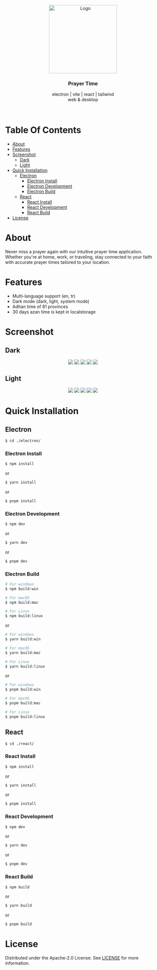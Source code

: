<p align="center">
  <a href="#">
    <img src="https://github.com/EW-EndWall/prayer-time/assets/43109779/f632da3a-8043-47b3-b75e-d693e715ad1e" alt="Logo" width="220" height="auto">
  </a>


  <h3 align="center">
    Prayer Time
  </h3>

  <p align="center">
    electron | vite | react | tailwind
    <br />
    web & desktop
    <br /><br /><br />
  </p>
</p>

# Table Of Contents

* [About](#about)
* [Features](#features)
* [Screenshot](#screenshot)
  * [Dark](#dark)
  * [Light](#light)
* [Quick Installation](#quick-installation)
  * [Electron](#electron)
    * [Electron Install](#electron-install)
    * [Electron Development](#electron-development)
    * [Electron Build](#electron-build)
  * [React](#react)
    * [React Install](#react-install)
    * [React Development](#react-development)
    * [React Build](#react-build)
* [License](#license)

# About

Never miss a prayer again with our intuitive prayer time application. Whether you're at home, work, or traveling, stay connected to your faith with accurate prayer times tailored to your location.

# Features

  - Multi-language support (en, tr)
  - Dark mode (dark, light, system mode)
  - Adhan time of 81 provinces
  - 30 days azan time is kept in localstorage

# Screenshot

## Dark

<div align="center">
  <img src="https://raw.githubusercontent.com/EW-EndWall/prayer-time/main/screenshot/dark/1%20Prayer%20Time%20-%20Home.png" width="" />
  <img src="https://raw.githubusercontent.com/EW-EndWall/prayer-time/main/screenshot/dark/2%20Prayer%20Time%20-%20Options.png" width="" />
  <img src="https://raw.githubusercontent.com/EW-EndWall/prayer-time/main/screenshot/dark/3%20Prayer%20Time%20-%20City%20Setting.png" width="" />
  <img src="https://raw.githubusercontent.com/EW-EndWall/prayer-time/main/screenshot/dark/4%20Prayer%20Time%20-%20Theme%20Setting.png" width="" />
  <img src="https://raw.githubusercontent.com/EW-EndWall/prayer-time/main/screenshot/dark/5%20Prayer%20Time%20-%20Language%20Setting.png" width="" />
</div>

## Light

<div align="center">
  <img src="https://raw.githubusercontent.com/EW-EndWall/prayer-time/main/screenshot/light/1%20Prayer%20Time%20-%20Home.png" width="" />
  <img src="https://raw.githubusercontent.com/EW-EndWall/prayer-time/main/screenshot/light/2%20Prayer%20Time%20-%20Options.png" width="" />
  <img src="https://raw.githubusercontent.com/EW-EndWall/prayer-time/main/screenshot/light/3%20Prayer%20Time%20-%20Theme%20Setting.png" width="" />
  <img src="https://raw.githubusercontent.com/EW-EndWall/prayer-time/main/screenshot/light/4%20Prayer%20Time%20-%20Language%20Setting.png" width="" />
  <img src="https://raw.githubusercontent.com/EW-EndWall/prayer-time/main/screenshot/light/5%20Prayer%20Time%20-%20City%20Setting.png" width="" />
</div>

# Quick Installation

## Electron

```bash
$ cd ./electron/
```

### Electron Install

```bash
$ npm install
```
or
```bash
$ yarn install
```
or
```bash
$ pnpm install
```

### Electron Development

```bash
$ npm dev
```
or
```bash
$ yarn dev
```
or
```bash
$ pnpm dev
```

### Electron Build

```bash
# For windows
$ npm build:win

# For macOS
$ npm build:mac

# For Linux
$ npm build:linux
```
or
```bash
# For windows
$ yarn build:win

# For macOS
$ yarn build:mac

# For Linux
$ yarn build:linux
```
or
```bash
# For windows
$ pnpm build:win

# For macOS
$ pnpm build:mac

# For Linux
$ pnpm build:linux
```

## React

```bash
$ cd ./react/
```

### React Install

```bash
$ npm install
```
or
```bash
$ yarn install
```
or
```bash
$ pnpm install
```

### React Development

```bash
$ npm dev
```
or
```bash
$ yarn dev
```
or
```bash
$ pnpm dev
```

### React Build

```bash
$ npm build
```
or
```bash
$ yarn build
```
or
```bash
$ pnpm build
```

# License

Distributed under the Apache-2.0 License. See [LICENSE](https://github.com/EW-EndWall/prayer-time/blob/main/LICENSE) for more information.
